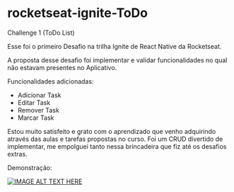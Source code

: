# rocketseat-ignite-ToDo
Challenge 1 (ToDo List)

Esse foi o primeiro Desafio na trilha Ignite de React Native da Rocketseat.

A proposta desse desafio foi implementar e validar funcionalidades no qual não estavam presentes no Aplicativo.

Funcionalidades adicionadas:

- Adicionar Task
- Editar Task
- Remover Task
- Marcar Task

Estou muito satisfeito e grato com o aprendizado que venho adquirindo através das aulas e tarefas propostas no curso. Foi um CRUD divertido de implementar, me empolguei tanto nessa brincadeira que fiz até os desafios extras. 

Demonstração:

[![IMAGE ALT TEXT HERE](https://i.ibb.co/r5yTBcd/Todo-Preview01.png)](https://www.youtube.com/watch?v=jwLjGK5mzA8)
